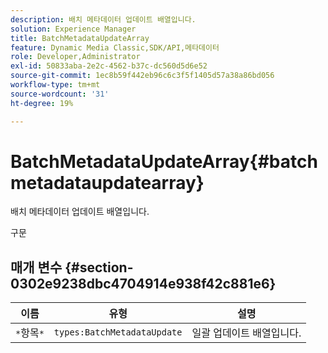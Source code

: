 ```yaml
---
description: 배치 메타데이터 업데이트 배열입니다.
solution: Experience Manager
title: BatchMetadataUpdateArray
feature: Dynamic Media Classic,SDK/API,메타데이터
role: Developer,Administrator
exl-id: 50833aba-2e2c-4562-b37c-dc560d5d6e52
source-git-commit: 1ec8b59f442eb96c6c3f5f1405d57a38a86bd056
workflow-type: tm+mt
source-wordcount: '31'
ht-degree: 19%

---
```


# BatchMetadataUpdateArray{#batchmetadataupdatearray}

배치 메타데이터 업데이트 배열입니다.

구문

## 매개 변수 {#section-0302e9238dbc4704914e938f42c881e6}

| 이름 | 유형 | 설명 |
|---|---|---|
| `*`항목`*` | `types:BatchMetadataUpdate` | 일괄 업데이트 배열입니다. |
